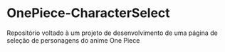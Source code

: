 # OnePiece-CharacterSelect
Repositório voltado à um projeto de desenvolvimento de uma página de seleção de personagens do anime One Piece
